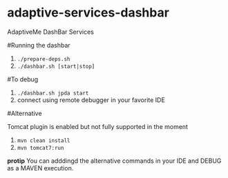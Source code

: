# adaptive-services-dashbar

AdaptiveMe DashBar Services

#Running the dashbar
1. ``./prepare-deps.sh``
2. ``./dashbar.sh [start|stop]``


#To debug
1. ``./dashbar.sh jpda start``
2. connect using remote debugger in your favorite IDE


#Alternative

Tomcat plugin is enabled but not fully supported in the moment

1. ``mvn clean install``
2. ``mvn tomcat7:run``

__protip__ You can adddingd the alternative commands in your IDE and DEBUG as a MAVEN execution.